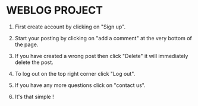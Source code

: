 # WEBLOG PROJECT


1. First create account by clicking on "Sign up".

2. Start your posting by clicking on "add a comment" at the very bottom of the page.

3. If you have created a wrong post then click "Delete" it will immediately delete the post.

4. To log out on the top right corner click "Log out". 

5. If you have any more questions click on "contact us".

6. It's that simple !
